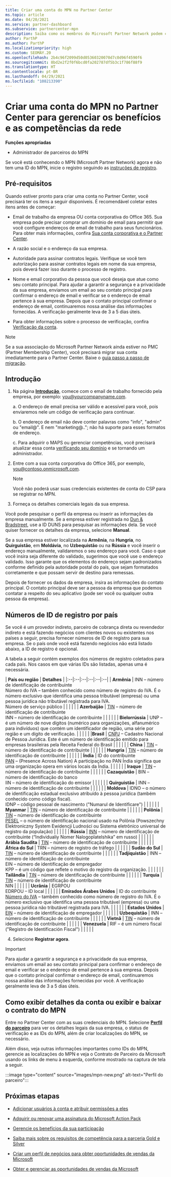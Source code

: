 ```yaml
---
title: Criar uma conta do MPN no Partner Center
ms.topic: article
ms.date: 04/20/2021
ms.service: partner-dashboard
ms.subservice: partnercenter-mpn
description: Saiba como os membros do Microsoft Partner Network podem criar uma conta do Partner Center para gerenciar seus benefícios e competências de rede.
author: ParthP
ms.author: ParthP
ms.localizationpriority: high
ms.custom: SEOMAY.20
ms.openlocfilehash: 2b4c96f2099d50d05360320070d7c0d96f4590f6
ms.sourcegitcommit: 8bd2e2f2f0f6bcd0fa202787df5b3c1f786f88f9
ms.translationtype: HT
ms.contentlocale: pt-BR
ms.lasthandoff: 04/29/2021
ms.locfileid: "108213390"
---
```

# <a name="create-an-mpn-account-in-partner-center-to-manage-network-benefits-and-competencies"></a>Criar uma conta do MPN no Partner Center para gerenciar os benefícios e as competências da rede

**Funções apropriadas**

- Administrador de parceiros do MPN

Se você está conhecendo o MPN (Microsoft Partner Network) agora e não tem uma ID do MPN, inicie o registro seguindo as [instruções de registro](https://partner.microsoft.com/dashboard/account/v3/enrollment/introduction/partnership).

## <a name="prerequisites"></a>Pré-requisitos 

Quando estiver pronto para criar uma conta no Partner Center, você precisará ter os itens a seguir disponíveis.  É recomendável coletar estes itens antes de começar:

- Email de trabalho da empresa OU conta corporativa do Office 365. Sua empresa pode precisar comprar um domínio de email para permitir que você configure endereços de email de trabalho para seus funcionários. Para obter mais informações, confira [Sua conta corporativa e o Partner Center](azure-active-directory-tenants-and-partner-center.md). 
 
- A razão social e o endereço da sua empresa.

- Autoridade para assinar contratos legais. Verifique se você tem autorização para assinar contratos legais em nome da sua empresa, pois deverá fazer isso durante o processo de registro.

- Nome e email corporativo da pessoa que você deseja que atue como seu contato principal. Para ajudar a garantir a segurança e a privacidade da sua empresa, enviamos um email ao seu contato principal para confirmar o endereço de email e verificar se o endereço de email pertence à sua empresa. Depois que o contato principal confirmar o endereço de email, continuaremos nossa análise das informações fornecidas. A verificação geralmente leva de 3 a 5 dias úteis. 

- Para obter informações sobre o processo de verificação, confira [Verificação da conta](verification-responses.md).

>[!NOTE]
>Se a sua associação do Microsoft Partner Network ainda estiver no PMC (Partner Membership Center), você precisará migrar sua conta imediatamente para o Partner Center. Baixe o [guia passo a passo de migração](https://assetsprod.microsoft.com/mpn/migrate-pmc-pc-mpa-guide.pptx).

## <a name="get-started"></a>Introdução

1. Na página [**Introdução**](https://partner.microsoft.com/dashboard/account/v3/enrollment/introduction/partnership), comece com o email de trabalho fornecido pela empresa, por exemplo: you@yourcompanyname.com.

 
    a.  O endereço de email precisa ser válido e acessível para você, pois enviaremos nele um código de verificação para continuar.

    b.  O endereço de email não deve conter palavras como "info", "admin" ou "email@". E nem "marketing@.."; não há suporte para esses formatos de endereço.

    c.  Para adquirir o MAPS ou gerenciar competências, você precisará atualizar essa conta [verificando seu domínio](become-global-admin.md) e se tornando um administrador. 

2. Entre com a sua conta corporativa do Office 365, por exemplo, you@contoso.onmicrosoft.com.

   >[!NOTE]
   > Você não poderá usar suas credenciais existentes de conta do CSP para se registrar no MPN.

3. Forneça os detalhes comerciais legais da sua empresa.

Você pode pesquisar o perfil da empresa ou inserir as informações da empresa manualmente. Se a empresa estiver registrada no [Dun & Bradstreet](https://partner.microsoft.com/marketing/usisvshowcase/dunandbrad), use a ID DUNS para pesquisar as informações dela. Se você quiser fornecer os detalhes da empresa, selecione **Manual**.

Se a sua empresa estiver localizada na **Armênia**, na **Hungria**, no **Quirguistão**, em **Moldávia**, no **Uzbequistão** ou na **Rússia** e você inserir o endereço manualmente, validaremos o seu endereço para você. Caso o que você insira seja diferente do validado, sugerimos que você use o endereço validado. Isso garante que os elementos do endereço sejam padronizados conforme definido pela autoridade postal do país, que sejam formatados corretamente e que possam servir de destino para remessas.  

Depois de fornecer os dados da empresa, insira as informações do contato principal. O contato principal deve ser a pessoa da empresa que podemos contatar a respeito do seu aplicativo (pode ser você ou qualquer outra pessoa da empresa).

## <a name="registration-id-numbers-by-country"></a>Números de ID de registro por país

Se você é um provedor indireto, parceiro de cobrança direta ou revendedor indireto e está fazendo negócios com clientes novos ou existentes nos países a seguir, precisa fornecer números de ID de registro para sua empresa. Se o país onde você está fazendo negócios não está listado abaixo, a ID de registro é opcional.

A tabela a seguir contém exemplos dos números de registro coletados para cada país. Nos casos em que várias IDs são listadas, apenas uma é necessária.

| **País ou região** | **Detalhes** | 
|:--|:--|:--|:--|:--|:--|
| **Armênia** | INN – número de identificação de contribuinte<br>Número do IVA – também conhecido como número de registro do IVA. É o número exclusivo que identifica uma pessoa tributável (empresa) ou uma pessoa jurídica não tributável registrada para IVA.<br>Número de serviço público |  |  | |  |
| **Azerbaijão**  | [TIN](http://www.oecd.org/tax/automatic-exchange/crs-implementation-and-assistance/tax-identification-numbers/Azerbaijan-TIN.pdf) – número de identificação de contribuinte<br>INN – número de identificação de contribuinte |  |  |  |  |
| **Bielorrússia**  | UNP – é um número de nove dígitos (numérico para organizações, alfanumérico para indivíduos) que contém um identificador de região, uma série por região e um dígito de verificação. |  |  |  |  |
|**Brasil** | [CNPJ](http://www.oecd.org/tax/automatic-exchange/crs-implementation-and-assistance/tax-identification-numbers/Brazil-TIN.pdf) – Cadastro Nacional de Pessoa Jurídica. Este é um número de identificação emitido para empresas brasileiras pela Receita Federal do Brasil  |  |  |  |  |
| **China** | [TIN](http://www.oecd.org/tax/automatic-exchange/crs-implementation-and-assistance/tax-identification-numbers/China-TIN.pdf) – número de identificação de contribuinte |  |  |  |  |
| **Hungria**  | [TIN](http://www.oecd.org/tax/automatic-exchange/crs-implementation-and-assistance/tax-identification-numbers/Hungary-TIN.pdf) – número de identificação de contribuinte |  |  |  |  |
| **Índia** | ID do contribuinte<br>[PAN](http://www.oecd.org/tax/automatic-exchange/crs-implementation-and-assistance/tax-identification-numbers/India-TIN.pdf) – (Presence Across Nation) A participação no PAN Índia significa que uma organização opera em vários locais da Índia. |  |  |  |  |
| **Iraque** | [TIN](http://www.oecd.org/tax/automatic-exchange/crs-implementation-and-assistance/tax-identification-numbers/) – número de identificação de contribuinte |  |  |  |  |
| **Cazaquistão**  | BIN – número de identificação do banco<br>IIN – número de identificação do emissor |  |  |  |  |
| **Quirguistão**  | INN – número de identificação de contribuinte |  |  |  |  |
| **Moldova**  | IDNO – o número de identificação estadual exclusivo atribuído à pessoa jurídica (também conhecido como código fiscal).<br>IDNP – código pessoal de nascimento ("Numarul de Identificare") |  |  |  |  |
| **Myanmar** | [TIN](http://www.oecd.org/tax/automatic-exchange/crs-implementation-and-assistance/tax-identification-numbers/) – número de identificação de contribuinte |  |  |  |  |
| **Polônia**  | [TIN](http://www.oecd.org/tax/automatic-exchange/crs-implementation-and-assistance/tax-identification-numbers/Poland-TIN.pdf) – número de identificação de contribuinte<br>[PESEL](http://www.oecd.org/tax/automatic-exchange/crs-implementation-and-assistance/tax-identification-numbers/Poland-TIN.pdf) – o número de identificação nacional usado na Polônia (Powszechny Elektroniczny System Ewidencji Ludności ou Sistema eletrônico universal de registro da população) |  |  |  |  |
| **Rússia**  | [INN](http://www.oecd.org/tax/automatic-exchange/crs-implementation-and-assistance/tax-identification-numbers/Russia-TIN.pdf) – número de identificação de contribuinte (“Individualiy Nomer Nalogoplatelshika” em russo) |  |  |  |  |
| **Arábia Saudita** | [TIN](http://www.oecd.org/tax/automatic-exchange/crs-implementation-and-assistance/tax-identification-numbers/Saudi-Arabia-TIN.pdf) – número de identificação de contribuinte |  |  |  |  |
| **África do Sul** | TRN – número de registro de tráfego |  |  |  |  |
| **Sudão do Sul** | [TIN](http://www.oecd.org/tax/automatic-exchange/crs-implementation-and-assistance/tax-identification-numbers/) – número de identificação de contribuinte |  |  |  |  |
| **Tadjiquistão**  | INN – número de identificação de contribuinte<br>EIN – número de identificação de empregador<br>KPP – é um código que reflete o motivo do registro da organização. |  |  |  |  |
| **Tailândia** | [TIN](http://www.oecd.org/tax/automatic-exchange/crs-implementation-and-assistance/tax-identification-numbers/) – número de identificação de contribuinte |  |  |  |  |
| **Turquia** | [TIN](http://www.oecd.org/tax/automatic-exchange/crs-implementation-and-assistance/tax-identification-numbers/Turkey-TIN.pdf) – número de identificação de contribuinte<br>NIN |  |  |  |  |
| **Ucrânia**  | EGRPOU<br>EDRPOU – ID local |  |  |  |  |
| **Emirados Árabes Unidos** | ID do contribuinte<br>[Número do IVA](http://www.oecd.org/tax/automatic-exchange/crs-implementation-and-assistance/tax-identification-numbers/UAE-TIN.pdf) – também conhecido como número de registro do IVA. É o número exclusivo que identifica uma pessoa tributável (empresa) ou uma pessoa jurídica não tributável registrada para IVA. |  |  |  |  |
| **Estados Unidos** | [EIN](https://irs.ein-forms-gov.com/?keyword=employer%20identification%20number&source=Google&network=o&device=c&devicemodel=&mobile=&adposition%5d&targetid=kwd-81501461534755:loc-190&msclkid=458d3159f6051392f5286e8e75ed79ce) – número de identificação de empregador |  |  |  |  |
| **Uzbequistão**  | INN – número de identificação de contribuinte |  |  |  |  |
| **Vietnã** | [TIN](http://www.oecd.org/tax/automatic-exchange/crs-implementation-and-assistance/tax-identification-numbers/) – número de identificação de contribuinte |  |  |  |  |
| **Venezuela** | RIF – é um número fiscal ("Registro de Identificación Fiscal") |  |  |  |  |

4. Selecione **Registrar agora**.

>[!IMPORTANT]
>Para ajudar a garantir a segurança e a privacidade da sua empresa, enviamos um email ao seu contato principal para confirmar o endereço de email e verificar se o endereço de email pertence à sua empresa. Depois que o contato principal confirmar o endereço de email, continuaremos nossa análise das informações fornecidas por você. A verificação geralmente leva de 3 a 5 dias úteis. 

## <a name="how-to-view-account-details-or-view-and-download-the-mpn-agreement"></a>Como exibir detalhes da conta ou exibir e baixar o contrato do MPN

Entre no Partner Center com as suas credenciais do MPN. Selecione [**Perfil do parceiro**](https://partner.microsoft.com/pcv/accountsettings/connectedpartnerprofile) para ver os detalhes legais da sua empresa, o status de verificação e as IDs do MPN, além de criar localizações do MPN, se necessário. 

Além disso, veja outras informações importantes como IDs do MPN, gerencie as localizações do MPN e veja o Contrato de Parceiro da Microsoft usando os links de menu à esquerda, conforme mostrado na captura de tela a seguir.

:::image type="content" source="images/mpn-new.png" alt-text="Perfil do parceiro":::


## <a name="next-steps"></a>Próximas etapas

-  [Adicionar usuários à conta e atribuir permissões a eles](create-user-accounts-and-set-permissions.md)

-  [Adquirir ou renovar uma assinatura do Microsoft Action Pack](mpn-get-action-pack.md)

-  [Gerencie os benefícios da sua participação](manage-your-partner-network-benefits.md)

-  [Saiba mais sobre os requisitos de competência para a parceria Gold e Silver](https://partner.microsoft.com/membership/competencies)

-  [Criar um perfil de negócios para obter oportunidades de vendas da Microsoft](create-a-marketing-profile.md)

-  [Obter e gerenciar as oportunidades de vendas da Microsoft](manage-leads.md)
